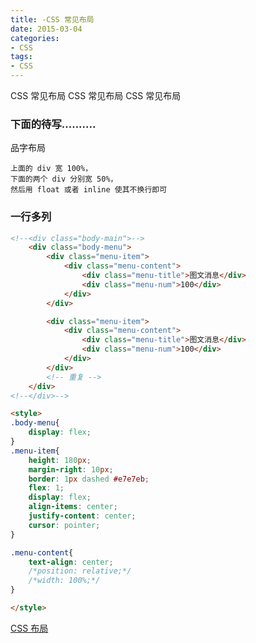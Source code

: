 ```yaml
---
title: -CSS 常见布局
date: 2015-03-04
categories: 
- CSS
tags:
- CSS
---
```

CSS 常见布局
CSS 常见布局
CSS 常见布局

<!-- more -->

### 下面的待写..........

品字布局

```
上面的 div 宽 100%，
下面的两个 div 分别宽 50%，
然后用 float 或者 inline 使其不换行即可
```

### 一行多列

```html
<!--<div class="body-main">-->
    <div class="body-menu">
        <div class="menu-item">
            <div class="menu-content">
                <div class="menu-title">图文消息</div>
                <div class="menu-num">100</div>
            </div>
        </div>

        <div class="menu-item">
            <div class="menu-content">
                <div class="menu-title">图文消息</div>
                <div class="menu-num">100</div>
            </div>
        </div>
        <!-- 重复 -->
    </div>
<!--</div>-->

<style>
.body-menu{
    display: flex;
}
.menu-item{
    height: 180px;
    margin-right: 10px;
    border: 1px dashed #e7e7eb;
    flex: 1;
    display: flex;
    align-items: center;
    justify-content: center;
    cursor: pointer;
}

.menu-content{
    text-align: center;
    /*position: relative;*/
    /*width: 100%;*/
}

</style>
```



[CSS 布局](https://developer.mozilla.org/zh-CN/docs/Learn/CSS/CSS_layout)



























